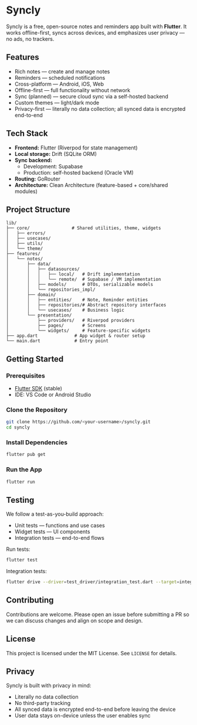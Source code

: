 # Syncly

Syncly is a free, open-source notes and reminders app built with **Flutter**. It works offline-first, syncs across devices, and emphasizes user privacy — no ads, no trackers.

## Features

- Rich notes — create and manage notes
- Reminders — scheduled notifications
- Cross-platform — Android, iOS, Web
- Offline-first — full functionality without network
- Sync (planned) — secure cloud sync via a self-hosted backend
- Custom themes — light/dark mode
- Privacy-first — literally no data collection; all synced data is encrypted end-to-end

## Tech Stack

- **Frontend:** Flutter (Riverpod for state management)  
- **Local storage:** Drift (SQLite ORM)  
- **Sync backend:**  
  - Development: Supabase  
  - Production: self-hosted backend (Oracle VM)  
- **Routing:** GoRouter  
- **Architecture:** Clean Architecture (feature-based + core/shared modules)

## Project Structure

```
lib/
├── core/                # Shared utilities, theme, widgets
│   ├── errors/
│   ├── usecases/
│   ├── utils/
│   └── theme/
├── features/
│   └── notes/
│       ├── data/
│       │   ├── datasources/
│       │   │   ├── local/   # Drift implementation
│       │   │   └── remote/  # Supabase / VM implementation
│       │   ├── models/      # DTOs, serializable models
│       │   └── repositories_impl/
│       ├── domain/
│       │   ├── entities/    # Note, Reminder entities
│       │   ├── repositories/# Abstract repository interfaces
│       │   └── usecases/    # Business logic
│       └── presentation/
│           ├── providers/   # Riverpod providers
│           ├── pages/       # Screens
│           └── widgets/     # Feature-specific widgets
├── app.dart              # App widget & router setup
└── main.dart             # Entry point
```

## Getting Started

### Prerequisites
- [Flutter SDK](https://flutter.dev/docs/get-started/install) (stable)  
- IDE: VS Code or Android Studio

### Clone the Repository
```bash
git clone https://github.com/<your-username>/syncly.git
cd syncly
```

### Install Dependencies
```bash
flutter pub get
```

### Run the App
```bash
flutter run
```

## Testing

We follow a test-as-you-build approach:

- Unit tests — functions and use cases  
- Widget tests — UI components  
- Integration tests — end-to-end flows

Run tests:
```bash
flutter test
```

Integration tests:
```bash
flutter drive --driver=test_driver/integration_test.dart --target=integration_test/app_flow_test.dart
```

## Contributing

Contributions are welcome. Please open an issue before submitting a PR so we can discuss changes and align on scope and design.

## License

This project is licensed under the MIT License. See `LICENSE` for details.

## Privacy

Syncly is built with privacy in mind:

- Literally no data collection  
- No third-party tracking
- All synced data is encrypted end-to-end before leaving the device
- User data stays on-device unless the user enables sync
